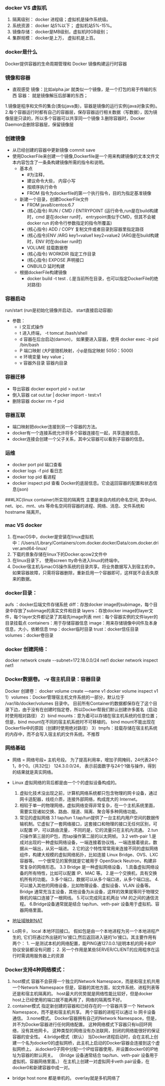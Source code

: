 ### docker VS 虚拟机
1. 隔离级别： docker 进程级；虚拟机是操作系统级。
2. 系统资源： docker 站5%以下； 虚拟机站5%-15%。
3. 镜像存储： docker是MB级别，虚拟机时GB级别；
4. 集群规模： docker是上万， 虚拟机是上百。

### docker是什么
Docker提供容器的生命周期管理和 Docker 镜像构建运行时容器

### 镜像和容器
- 直观感受
  镜像：比如alpha.jar 就类似一个镜像，是一个打包的易于传输的东西
  容器： 就是镜像解压后部署的东西；
  
1.镜像是程序和文件的集合(类似java类)，容器是镜像的运行实例(java对象实例)。
2.每个容器运行时都有自己的容器层，保存容器运行相关数据（写数据），因为镜像层是只读的，所以多个容器可以共享同一个镜像
3.删除容器时，Docker Daemon会删除容器层，保留镜像层

### 创建镜像
- 从已经创建的容器中更新镜像
    commit save
- 使用DockerFile来创建一个镜像,Dockerfile是一个用来构建镜像的文本文件文本内容包含了一条条构建镜像所需的指令和说明。
   - 基本点
      - #为注释，
      - 建议命令大些， 内容小写
      - 按顺序执行命令
      - FROM 指令为dockerfile的第一个执行指令，目的为指定基准镜像
   - 新建一个目录，创建DockerFile文件
      - FROM  java8/centos:6.7
      - (核心指令) RUN / CMD / ENTRYPOINT (运行命令,run是在build构建时，cmd 是在docker run时， entrypoint类似于CMD，但其不会被 docker run 的命令行参数指定的指令所覆盖)
      - (核心指令) ADD / COPY 复制文件或者目录到容器里指定路径
      - (核心指令)ENV /ARG  key1=value1 key2=value2 (ARG是在build构建时，ENV 时在docker run时)
      - VOLUME  挂载数据卷
      - (核心指令) WORKDIR 指定工作目录
      - (核心指令) EXPOSE 声明接口
      - ONBUILD 延时构建
   - 根据dockerFile构建镜像
      - docker build -t test . (.是当前所在目录，也可以指定DockerFile的绝对路径)

### 容器启动
run/start (run是初始化镜像并启动， start直接启动容器)
- 参数：
    - i 交互式操作
    - t 进入终端， -t tomcat /bash/shell
    - d 容器在后台启动(damon)， 如果要进入容器，使用 docker exec -it pid /bin/bash
    - P 端口映射 (大P是随机映射，小p是指定映射 5050：5000)
    - e 环境变量 key value；
    - v 容器外目录 容器内目录
    
### 容器迁移
- 导出容器   docker export pid > out.tar
- 倒入容器   cat out.tar | docker import - test:v1
- 删除容器   docker rm -f pid

### 容器互联
- 端口映射把docker连接到另一个容器的方法。
- docker有一个连接系统允许将多个容器连接在一起，共享连接信息。
- docker连接会创建一个父子关系，其中父容器可以看到子容器的信息。

### 运维
- docker port pid 端口查看
- docker logs -f pid 看日志
- docker top pid 看进程
- docker inspect pid 查看 Docker的底层信息。它会返回容器的配置和状态信息(json)


###LXC(linux container)所实现的隔离性
主要是来自内核的命名空间, 其中pid、net、ipc、mnt、uts 等命名空间将容器的进程、网络、消息、文件系统和hostname 隔离开。

### mac VS docker
1.  在macOS中，docker是安装在linux虚拟机中：/Users/<YourUserName>/Library/Containers/com.docker.docker/Data/com.docker.driver.amd64-linux/
2. 下载的景象存储在linux下的Docker.qcow2文件中
3.  在linux目录下， 使用screen tty命令进入linux的终端中。
4.  Docker宿主机与macOS操作系统的目录共享。将业务数据写入到宿主机中。如果容器故障，只需将容器删除，重新启用一个容器即可，这样就不会丢失原来的数据。

### docker目录：
aufs ：docker后端文件存储系统
    diff：存放docker image的subimage，每个目录中存放了subimage的真实文件和目录
    layers：存放docker image的layer文件，每个layer文件都记录了其祖先image列表
    mnt：每个容器实例的文件layer的目录挂载点
containers：用于存储容器信息
image：用来存储镜像中间件及本身信息，大小，依赖信息
tmp：docker临时目录
trust：docker信任目录
volumes：docker卷目录

### docker 创建网络： 
  docker network create --subnet=172.18.0.0/24 net1
  docker network inspect net1

### Docker数据卷。 -v 宿主机目录：容器目录
Docker 创建卷： docker volume create —name v1
               docker volume inspect v1
1）volumes：Docker管理宿主机文件系统的一部分，默认位于 /var/lib/docker/volumes 目录中。
     目前所有Container的数据都保存在了这个目录下边，由于没有在创建时指定卷，所以Docker帮我们默认创建许多匿名（启动时使用相对路径）
2）bind mounts：意为着可以存储在宿主机系统的任意位置；但是，bind mount在不同的宿主机系统时不可移植的。
     bind mount不能出现在Dockerfile中的原因（创建时使用绝对路径）
3）tmpfs：挂载存储在宿主机系统的内存中，而不会写入宿主机的文件系统。不推荐


### 网络基础
- 网络 = 网络号段+ 主机号段。
     为了提高利用率，增加子网掩码，24代表24个1，8个0。（共32位）
     124.3.0.0/24， 表示前面数字与24个1做与操作，得到的结果就是真实网络。

- Linux 虚拟网络的背后都是由一个个的虚拟设备构成的。
     1. 虚拟化技术没出现之前，计算机网络系统都只包含物理的网卡设备，通过网卡适配器，线缆介质，连接外部网络，构成庞大的 Internet。
     2. 相较于单一的物理网络，虚拟网络变得非常复杂，在一个主机系统里面，需要实现诸如交换、路由、隧道、隔离、聚合等多种网络功能。
     3. 常见的虚拟网络
          3.1 tap/tun
             1.tap/tun提供了一台主机内用户空间的数据传输机制。它虚拟了一套网络接口，这套接口和物理的接口无任何区别，可以配置 IP，可以路由流量，
                不同的是，它的流量只在主机内流通。
             2.tun只操作第三层的IP包，而tap操作第二层的以太网帧。
          3.2 veth-pair
             1.是成对出现的一种虚拟网络设备，一端连接着协议栈，一端连接着彼此，数据从一端出，从另一端进。
             2.它的这个特性常常用来连接不同的虚拟网络组件，构建大规模的虚拟网络拓扑，比如连接 Linux Bridge、OVS、LXC 容器等。
               一个很常见的案例就是它被用于 OpenStack Neutron，构建非常复杂的网络形态。
          3.3 Bridge 是一种虚拟网络设备，
             1.具备虚拟网络设备的所有特性，比如可以配置 IP、MAC 等。
             2.是一个交换机，具有交换机所有的功能。
             3.多个端口，数据可以从多个端口进，从多个端口出。
             4.可以接入其他的网络设备，比如物理设备、虚拟设备、VLAN 设备等。Bridge 通常充当主设备，其他设备为从设备，这样的效果就等同于物理交换机的端口连接了一根网线。
             5.可以完成同主机两台 VM 的之间的通信流程。
             6.Bridge设备通常就是结合 tap/tun、veth-pair 设备用于虚拟机、容器网络里面。


- [地址域映射NAT](https://blog.csdn.net/lmm0513/article/details/89472259)

- Lo网卡， local 本地环回接口。
    假如包是由一个本地进程为另一个本地进程产生的, 它们将通过外出链的’lo’接口,然后返回进入链的’lo’接口。其主要作用有两个：
      1. 一是测试本机的网络配置，能PING通127.0.0.1说明本机的网卡和IP协议安装都没有问题；
      2. 另一个作用是某些SERVER/CLIENT的应用程序在运行时需调用服务器上的资源


### Docker支持4种网络模式：
1. host模式
     容器不会获得一个独立的Network Namespace，而是和宿主机共用一个Network Namespace
     但是，容器的其他方面，如文件系统、进程列表等还是和宿主机隔离的。
     host最大的优势就是网络性能比较好，但是docker host上已经使用的端口就不能再用了，网络的隔离性不好。
2. container模式
    指定新创建的容器和已经存在的一个容器共享一个 Network Namespace，而不是和宿主机共享。
    两个容器的进程可以通过 lo 网卡设备通信。
3.none模式。
    Docker容器拥有自己的Network Namespace，但是，并不为Docker容器进行任何网络配置。
    这种网络模式下容器只有lo回环网络，没有其他网卡。
    这种类型的网络没有办法联网，封闭的网络能很好的保证容器的安全性。
4.bridge模式（默认）
    当Docker进程启动时，会在主机上创建一个名为docker0的虚拟网桥，此主机上启动的Docker容器会连接到这个虚拟网桥上。
    从docker0子网中分配一个IP给容器使用，并设置docker0的IP地址为容器的默认网关。
    （Bridge 设备通常结合 tap/tun、veth-pair 设备用于虚拟机、容器网络里面。）
    在主机上创建一对虚拟网卡veth pair设备，在docker0和新建容器中成一对。


- bridge host none 都是单机的。 overlay就是多机网络了
